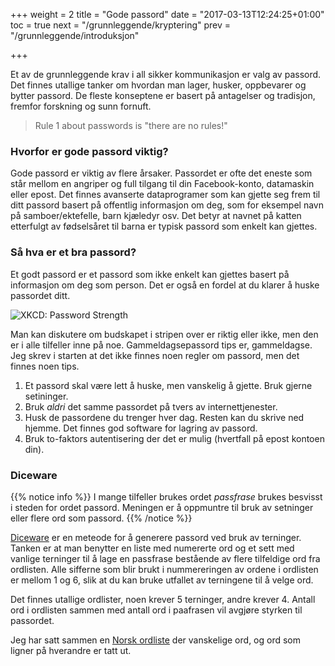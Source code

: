 +++
weight = 2
title = "Gode passord"
date = "2017-03-13T12:24:25+01:00"
toc = true
next = "/grunnleggende/kryptering"
prev = "/grunnleggende/introduksjon"

+++

Et av de grunnleggende krav i all sikker kommunikasjon er valg av passord.
Det finnes utallige tanker om hvordan man lager, husker, oppbevarer og bytter
passord. De fleste konseptene er basert på antagelser og tradisjon, fremfor
forskning og sunn fornuft.

 > Rule 1 about passwords is "there are no rules!"

### Hvorfor er gode passord viktig?

Gode passord er viktig av flere årsaker. Passordet er ofte det eneste som står
mellom en angriper og full tilgang til din Facebook-konto, datamaskin eller epost.
Det finnes avanserte dataprogramer som kan gjette seg frem til ditt passord basert
på offentlig informasjon om deg, som for eksempel navn på samboer/ektefelle, barn
kjæledyr osv. Det betyr at navnet på katten etterfulgt av fødselsåret til barna
er typisk passord som enkelt kan gjettes.

### Så hva er et bra passord?

Et godt passord er et passord som ikke enkelt kan gjettes basert på informasjon
om deg som person. Det er også en fordel at du klarer å huske passordet ditt.

![XKCD: Password Strength](https://imgs.xkcd.com/comics/password_strength.png)

Man kan diskutere om budskapet i stripen over er riktig eller ikke, men den er i
alle tilfeller inne på noe. Gammeldagsepassord tips er, gammeldagse.
Jeg skrev i starten at det ikke finnes noen regler om passord, men det finnes
noen tips.

 1. Et passord skal være lett å huske, men vanskelig å gjette. Bruk gjerne setininger.
 2. Bruk *aldri* det samme passordet på tvers av internettjenester.
 3. Husk de passordene du trenger hver dag. Resten kan du skrive ned hjemme. Det finnes god software for lagring av passord.
 4. Bruk to-faktors autentisering der det er mulig (hvertfall på epost kontoen din).

### Diceware

{{% notice info %}}
I mange tilfeller brukes ordet *passfrase* brukes besvisst i steden for ordet passord. Meningen er å oppmuntre til
bruk av setninger eller flere ord som passord.
{{% /notice %}}

[Diceware](http://world.std.com/~reinhold/diceware.html) er en meteode for å generere passord ved bruk av terninger. Tanken er
at man benytter en liste med numererte ord og et sett med vanlige terninger til
å lage en passfrase bestående av flere tilfeldige ord fra ordlisten.
Alle sifferne som blir brukt i nummereringen av ordene i ordlisten er mellom 1 og
6, slik at du kan bruke utfallet av terningene til å velge ord.

Det finnes utallige ordlister, noen krever 5 terninger, andre krever 4. Antall ord
i ordlisten sammen med antall ord i paafrasen vil avgjøre styrken til passordet.

Jeg har satt sammen en [Norsk ordliste](6f779b73b617aeb180800fe38965ac0e) der
vanskelige ord, og ord som ligner på hverandre er tatt ut.
